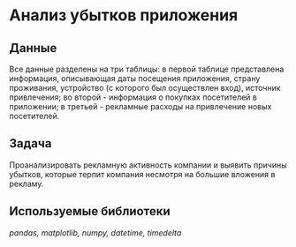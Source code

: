 # Анализ убытков приложения
## Данные
Все данные разделены на три таблицы: в первой таблице представлена информация, описывающая даты посещения приложения, страну проживания, устройство (с которого был осуществлен вход), источник привлечения; во второй - информация о покупках посетителей в приложении; в третьей - рекламные расходы на привлечение новых посетителей.

## Задача
Проанализировать рекламную активность компании и выявить причины убытков, которые терпит компания несмотря на большие вложения в рекламу.
 
## Используемые библиотеки
*pandas, matplotlib, numpy, datetime, timedelta*
